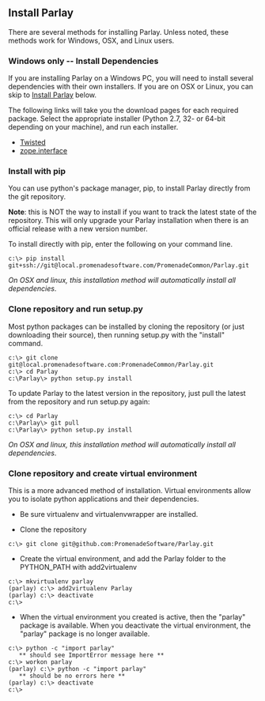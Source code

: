 
## Install Parlay

There are several methods for installing Parlay.  Unless noted, these methods work for Windows, OSX, and Linux users.  

### Windows only -- Install Dependencies

If you are installing Parlay on a Windows PC, you will need to install several dependencies with their own installers.  If you are on OSX or Linux, you can skip to [Install Parlay](#install-parlay) below.  

The following links will take you the download pages for each required package.  Select the appropriate installer (Python 2.7, 32- or 64-bit depending on your machine), and run each installer.  

* [Twisted](https://twistedmatrix.com/trac/wiki/Downloads#Windows)
* [zope.interface](https://pypi.python.org/pypi/zope.interface#download)


### Install with pip

You can use python's package manager, pip, to install Parlay directly from the git repository.  

**Note**: this is NOT the way to install if you want to track the latest state of the repository.  This will only upgrade your Parlay installation when there is an official release with a new version number.  

To install directly with pip, enter the following on your command line.  

```
c:\> pip install git+ssh://git@local.promenadesoftware.com/PromenadeCommon/Parlay.git
```

_On OSX and linux, this installation method will automatically install all dependencies_.  


### Clone repository and run setup.py

Most python packages can be installed by cloning the repository (or just downloading their source), then running setup.py with the "install" command.  

```
c:\> git clone git@local.promenadesoftware.com:PromenadeCommon/Parlay.git
c:\> cd Parlay
c:\Parlay\> python setup.py install
```

To update Parlay to the latest version in the repository, just pull the latest from the repository and run setup.py again:  
```
c:\> cd Parlay
c:\Parlay\> git pull
c:\Parlay\> python setup.py install
```

_On OSX and linux, this installation method will automatically install all dependencies_.  

### Clone repository and create virtual environment

This is a more advanced method of installation.  Virtual environments allow you to isolate python applications and their dependencies.  

* Be sure virtualenv and virtualenvwrapper are installed.  

* Clone the repository  
```
c:\> git clone git@github.com:PromenadeSoftware/Parlay.git
```

* Create the virtual environment, and add the Parlay folder to the PYTHON_PATH with add2virtualenv  
```
c:\> mkvirtualenv parlay
(parlay) c:\> add2virtualenv Parlay
(parlay) c:\> deactivate
c:\>
```

* When the virtual environment you created is active, then the "parlay" package is available.  When you deactivate the virtual environment, the "parlay" package is no longer available.  
```
c:\> python -c "import parlay"  
   ** should see ImportError message here **
c:\> workon parlay
(parlay) c:\> python -c "import parlay"  
   ** should be no errors here **
(parlay) c:\> deactivate
c:\>
```

